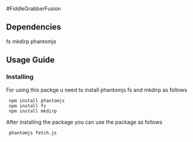 #FiddleGrabberFusion


## Dependencies
fs
mkdirp
phantomjs



## Usage Guide
### Installing

For using this packge u need to install phantomjs fs and mkdirp as follows

```
 npm install phantomjs
 npm install fs
 npm install mkdirp
```

After installing the package you can use the package as follows
```
 phantomjs fetch.js
```
